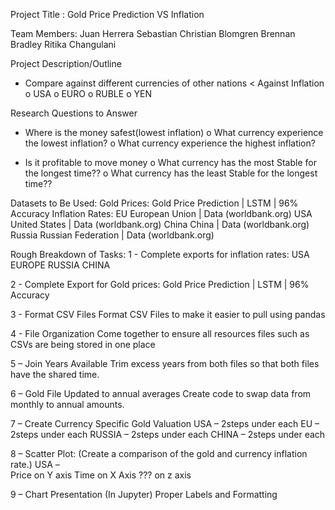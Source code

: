 Project Title :
Gold Price Prediction VS Inflation



Team Members:
Juan Herrera Sebastian
Christian Blomgren
Brennan Bradley
Ritika Changulani


Project Description/Outline
-	Compare against different currencies of other nations < Against Inflation
o	USA
o	EURO
o	RUBLE
o	YEN


 Research Questions to Answer
-	Where is the money safest(lowest inflation)
o	What currency experience the lowest inflation?
o	What currency experience the highest inflation?

-	Is it profitable to move money
o	What currency has the most Stable for the longest time??
o	What currency has the least Stable for the longest time??

Datasets to Be Used:
Gold Prices:
Gold Price Prediction | LSTM | 96% Accuracy
Inflation Rates:
EU
European Union | Data (worldbank.org)
USA
United States | Data (worldbank.org) 
China
China | Data (worldbank.org) 
Russia
Russian Federation | Data (worldbank.org)

Rough Breakdown of Tasks:
1 - Complete exports for inflation rates:
USA
EUROPE
RUSSIA
CHINA

2 - Complete Export for Gold prices:
Gold Price Prediction | LSTM | 96% Accuracy

3 - Format CSV Files
Format CSV Files to make it easier to pull using pandas

4 - File Organization
	Come together to ensure all resources files such as CSVs are being stored in one place

5 – Join Years Available 
	Trim excess years from both files so that both files have the shared time.

6 – Gold File Updated to annual averages
	Create code to swap data from monthly to annual amounts.


7 – Create Currency Specific Gold Valuation 
USA – 2steps under each
EU – 2steps under each
RUSSIA – 2steps under each
CHINA – 2steps under each


8 – Scatter Plot: (Create a comparison of the gold and currency inflation rate.)
USA – 	
    Price on Y axis
	Time on X Axis
    ??? on z axis
	
9 – Chart Presentation (In Jupyter)
	Proper Labels and Formatting
